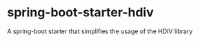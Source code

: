 spring-boot-starter-hdiv
========================

A spring-boot starter that simplifies the usage of the HDIV library

